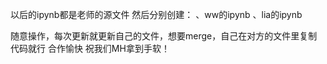 以后的ipynb都是老师的源文件
然后分别创建：
、ww的ipynb
、lia的ipynb

随意操作，每次更新就更新自己的文件，想要merge，自己在对方的文件里复制代码就行
合作愉快
祝我们MH拿到手软！

